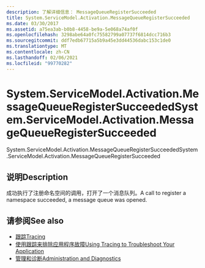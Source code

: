 ```yaml
---
description: 了解详细信息： MessageQueueRegisterSucceeded
title: System.ServiceModel.Activation.MessageQueueRegisterSucceeded
ms.date: 03/30/2017
ms.assetid: a75ea3ab-b0b8-4458-be9a-5e068a74af0f
ms.openlocfilehash: 3298abe64a0fc75582799a07737f6814dcc716b3
ms.sourcegitcommit: ddf7edb67715a5b9a45e3dd44536dabc153c1de0
ms.translationtype: MT
ms.contentlocale: zh-CN
ms.lasthandoff: 02/06/2021
ms.locfileid: "99770282"
---
```

# <a name="systemservicemodelactivationmessagequeueregistersucceeded"></a><span data-ttu-id="c93e6-103">System.ServiceModel.Activation.MessageQueueRegisterSucceeded</span><span class="sxs-lookup"><span data-stu-id="c93e6-103">System.ServiceModel.Activation.MessageQueueRegisterSucceeded</span></span>

<span data-ttu-id="c93e6-104">System.ServiceModel.Activation.MessageQueueRegisterSucceeded</span><span class="sxs-lookup"><span data-stu-id="c93e6-104">System.ServiceModel.Activation.MessageQueueRegisterSucceeded</span></span>  
  
## <a name="description"></a><span data-ttu-id="c93e6-105">说明</span><span class="sxs-lookup"><span data-stu-id="c93e6-105">Description</span></span>  

 <span data-ttu-id="c93e6-106">成功执行了注册命名空间的调用，打开了一个消息队列。</span><span class="sxs-lookup"><span data-stu-id="c93e6-106">A call to register a namespace succeeded, a message queue was opened.</span></span>  
  
## <a name="see-also"></a><span data-ttu-id="c93e6-107">请参阅</span><span class="sxs-lookup"><span data-stu-id="c93e6-107">See also</span></span>

- [<span data-ttu-id="c93e6-108">跟踪</span><span class="sxs-lookup"><span data-stu-id="c93e6-108">Tracing</span></span>](index.md)
- [<span data-ttu-id="c93e6-109">使用跟踪来排除应用程序故障</span><span class="sxs-lookup"><span data-stu-id="c93e6-109">Using Tracing to Troubleshoot Your Application</span></span>](using-tracing-to-troubleshoot-your-application.md)
- [<span data-ttu-id="c93e6-110">管理和诊断</span><span class="sxs-lookup"><span data-stu-id="c93e6-110">Administration and Diagnostics</span></span>](../index.md)
